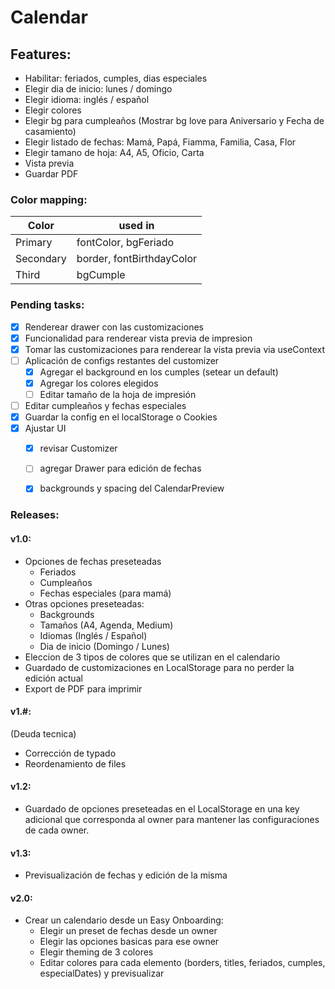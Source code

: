# Calendar

## Features:

- Habilitar: feriados, cumples, dias especiales
- Elegir dia de inicio: lunes / domingo
- Elegir idioma: inglés / español
- Elegir colores
- Elegir bg para cumpleaños (Mostrar bg love para Aniversario y Fecha de casamiento)
- Elegir listado de fechas: Mamá, Papá, Fiamma, Familia, Casa, Flor
- Elegir tamano de hoja: A4, A5, Oficio, Carta
- Vista previa
- Guardar PDF

### Color mapping:

| Color     | used in                   |
| --------- | ------------------------- |
| Primary   | fontColor, bgFeriado      |
| Secondary | border, fontBirthdayColor |
| Third     | bgCumple                  |

### Pending tasks:

- [x] Renderear drawer con las customizaciones
- [x] Funcionalidad para renderear vista previa de impresion
- [x] Tomar las customizaciones para renderear la vista previa via useContext
- [ ] Aplicación de configs restantes del customizer
  - [x] Agregar el background en los cumples (setear un default)
  - [x] Agregar los colores elegidos
  - [ ] Editar tamaño de la hoja de impresión
- [ ] Editar cumpleaños y fechas especiales
- [x] Guardar la config en el localStorage o Cookies
- [x] Ajustar UI
  - [x] revisar Customizer
  - [ ] agregar Drawer para edición de fechas
  - [x] backgrounds y spacing del CalendarPreview


### Releases:

#### v1.0:
- Opciones de fechas preseteadas
  - Feriados
  - Cumpleaños
  - Fechas especiales (para mamá)
- Otras opciones preseteadas:
  - Backgrounds
  - Tamaños (A4, Agenda, Medium)
  - Idiomas (Inglés / Español)
  - Dia de inicio (Domingo / Lunes)
- Eleccion de 3 tipos de colores que se utilizan en el calendario
- Guardado de customizaciones en LocalStorage para no perder la edición actual
- Export de PDF para imprimir

#### v1.#:
(Deuda tecnica)
- Corrección de typado
- Reordenamiento de files

#### v1.2:
- Guardado de opciones preseteadas en el LocalStorage en una key adicional que corresponda al owner para mantener las configuraciones de cada owner.

#### v1.3:
- Previsualización de fechas y edición de la misma

#### v2.0:
- Crear un calendario desde un Easy Onboarding:
  - Elegir un preset de fechas desde un owner
  - Elegir las opciones basicas para ese owner
  - Elegir theming de 3 colores
  - Editar colores para cada elemento (borders, titles, feriados, cumples, especialDates) y previsualizar